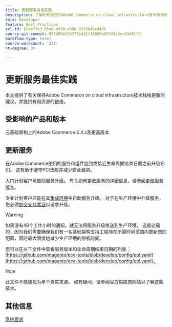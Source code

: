 ```yaml
---
title: 更新服务最佳实践
description: 了解如何使您的Adobe Commerce on cloud infrastructure技术栈栈保持更新。
role: Developer
feature: Best Practices
exl-id: 62aeffe3-b5a6-49f8-a39b-3219b46cd486
source-git-commit: 987d65b52437fbd21f41600bb5741b3cc43d01f3
workflow-type: tm+mt
source-wordcount: '232'
ht-degree: 0%

---
```


# 更新服务最佳实践

本文提供了有关保持Adobe Commerce on cloud infrastructure技术栈栈更新的建议，并提供有用资源的链接。

## 受影响的产品和版本

云基础架构上的Adobe Commerce 2.4.x及更高版本

## 更新服务

在Adobe Commerce使用的服务和组件达到或接近生命周期结束日期之前升级它们。 这有助于遵守PCI法规并减少安全漏洞。

入门计划客户可自助服务升级。 有关如何更改服务的详细信息，请参阅[更改服务版本](https://experienceleague.adobe.com/en/docs/commerce-cloud-service/user-guide/configure/service/services-yaml#change-service-version)。

专业计划客户只能在其[集成环境](https://experienceleague.adobe.com/docs/commerce-knowledge-base/kb/announcements/commerce-announcements/integration-environment-enhancement-request-pro-and-starter.html)中自助服务升级。 对于在生产环境中升级服务，您必须[提交支持票证](https://experienceleague.adobe.com/docs/commerce-knowledge-base/kb/help-center-guide/magento-help-center-user-guide.html#submit-ticket)以请求升级。

>[!WARNING]
>
>如果没有48个工作小时的通知，就无法将服务升级推送到生产环境。 这是必需的，因为我们需要确保我们有一名基础架构支持工程师在所需时间范围内更新您的配置，同时最大限度地减少生产环境的停机时间。

您可以在以下文件中查看服务版本和生命周期结束日期的列表： [https://github.com/magento/ece-tools/blob/develop/config/eol.yaml](https://github.com/magento/ece-tools/blob/develop/config/eol.yaml)。

>[!NOTE]
>
>此文件不能被视为单个真实来源。 如有疑问，请参阅官方供应商网站以了解这些技术。

## 其他信息

[系统要求](../../../installation/system-requirements.md)
